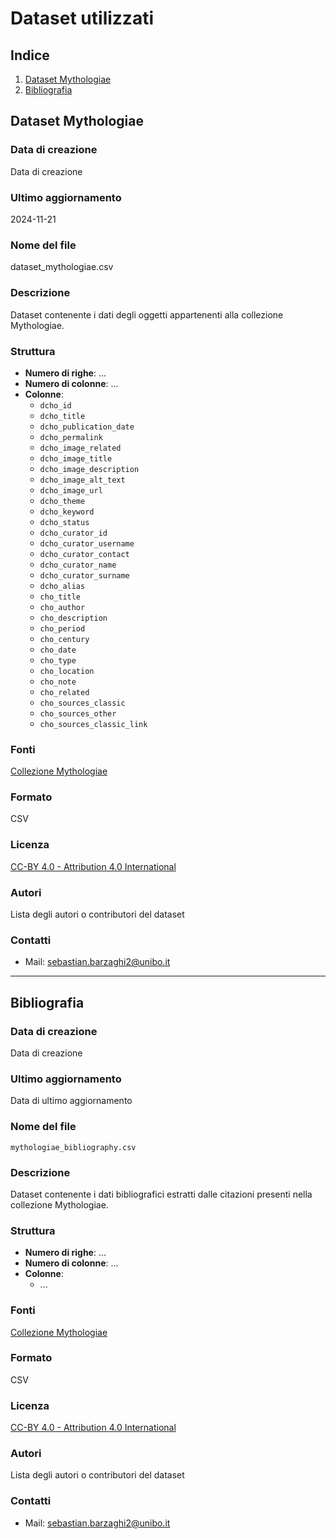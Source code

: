 # Dataset utilizzati

## Indice
1. [Dataset Mythologiae](#dataset-mythologiae)
2. [Bibliografia](#bibliografia)

## Dataset Mythologiae

### Data di creazione
Data di creazione

### Ultimo aggiornamento
2024-11-21

### Nome del file
dataset_mythologiae.csv

### Descrizione
Dataset contenente i dati degli oggetti appartenenti alla collezione Mythologiae.

### Struttura
* **Numero di righe**: ...
* **Numero di colonne**: ...
* **Colonne**:
    * `dcho_id`	
    * `dcho_title`
    * `dcho_publication_date`	
    * `dcho_permalink`
    * `dcho_image_related`
    * `dcho_image_title`
    * `dcho_image_description`
    * `dcho_image_alt_text`
    * `dcho_image_url`
    * `dcho_theme`
    * `dcho_keyword`
    * `dcho_status`
    * `dcho_curator_id`	
    * `dcho_curator_username`
    * `dcho_curator_contact`
    * `dcho_curator_name`
    * `dcho_curator_surname`
    * `dcho_alias`
    * `cho_title`
    * `cho_author`
    * `cho_description`
    * `cho_period`
    * `cho_century`
    * `cho_date`
    * `cho_type`
    * `cho_location`
    * `cho_note`
    * `cho_related`
    * `cho_sources_classic`
    * `cho_sources_other`
    * `cho_sources_classic_link`

### Fonti
[Collezione Mythologiae](https://mythologiae.unibo.it/)

### Formato
CSV

### Licenza
[CC-BY 4.0 - Attribution 4.0 International](https://creativecommons.org/licenses/by/4.0/)

### Autori
Lista degli autori o contributori del dataset

### Contatti
- Mail: <sebastian.barzaghi2@unibo.it>

***

## Bibliografia

### Data di creazione
Data di creazione

### Ultimo aggiornamento
Data di ultimo aggiornamento

### Nome del file
`mythologiae_bibliography.csv`

### Descrizione
Dataset contenente i dati bibliografici estratti dalle citazioni presenti nella collezione Mythologiae.

### Struttura
* **Numero di righe**: ...
* **Numero di colonne**: ...
* **Colonne**:
    * ...

### Fonti
[Collezione Mythologiae](https://mythologiae.unibo.it/)

### Formato
CSV

### Licenza
[CC-BY 4.0 - Attribution 4.0 International](https://creativecommons.org/licenses/by/4.0/)

### Autori
Lista degli autori o contributori del dataset

### Contatti
- Mail: <sebastian.barzaghi2@unibo.it>

